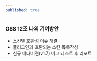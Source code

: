 ```yaml
---
published: true
---
```

### OSS 12조 나의 기여방안

- 스킨별 호환성 이슈 해결
- 플러그인과 호환되는 스킨 목록작성
- 신규 베타버젼(v1.7) 버그 테스트 후 리포트

